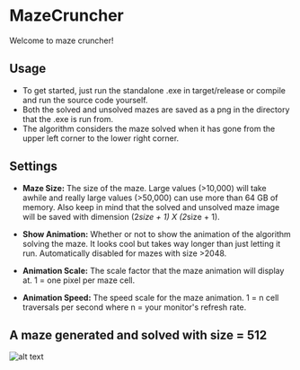 # MazeCruncher
Welcome to maze cruncher!

## Usage
* To get started, just run the standalone .exe in target/release or compile and run the source code yourself.
* Both the solved and unsolved mazes are saved as a png in the directory that the .exe is run from.
* The algorithm considers the maze solved when it has gone from the upper left corner to the lower right corner. 

## Settings

* **Maze Size:** The size of the maze. Large values (>10,000) will take awhile and really large values (>50,000) can use more than 64 GB of memory. Also keep in mind that the solved and unsolved maze image will be saved with dimension (2*size + 1) X (2*size + 1).

* **Show Animation:** Whether or not to show the animation of the algorithm solving the maze. It looks cool but takes way longer than just letting it run. Automatically disabled for mazes with size >2048.

* **Animation Scale:** The scale factor that the maze animation will display at. 1 = one pixel per maze cell.

* **Animation Speed:** The speed scale for the maze animation. 1 = n cell traversals per second where n = your monitor's refresh rate.

## A maze generated and solved with size = 512

![alt text](https://github.com/ihawn/MazeCruncher/blob/main/target/examplemaze/Solved512.png)
